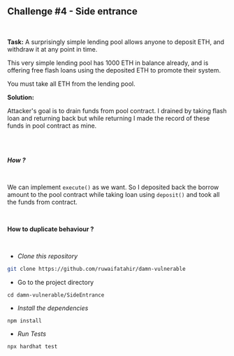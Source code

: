 ## Challenge #4 - Side entrance

<br>

**Task:** A surprisingly simple lending pool allows anyone to deposit ETH, and withdraw it at any point in time.

This very simple lending pool has 1000 ETH in balance already, and is offering free flash loans using the deposited ETH to promote their system.

You must take all ETH from the lending pool.

**Solution:**

Attacker's goal is to drain funds from pool contract. I drained by taking flash loan and returning back but while returning I made the record of these funds in pool contract as mine.

<br>

<br>

**_How ?_**

<br>

We can implement `execute()` as we want. So I deposited back the borrow amount to the pool contract while taking loan using `deposit()` and took all the funds from contract.

<br>

**How to duplicate behaviour ?**

<br>

- _Clone this repository_

```bash
git clone https://github.com/ruwaifatahir/damn-vulnerable
```

- Go to the project directory

```
cd damn-vulnerable/SideEntrance
```

- _Install the dependencies_

```
npm install
```

- _Run Tests_

```
npx hardhat test
```
